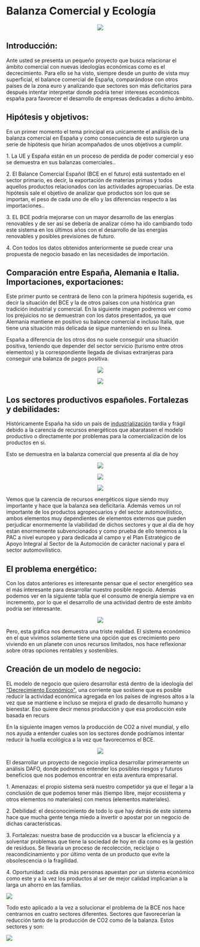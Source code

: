 	
<h1>Balanza Comercial y Ecología</h1>



<p align="center">
  <img src="https://github.com/Vicgutgam/First-Project.-Balanza-Comercial/blob/main/Im%C3%A1genes/read_imagen.jpg">

 
<h2>Introducción:</h2>

Ante usted se presenta un pequeño proyecto que busca relacionar el ámbito comercial con nuevas ideologías económicas como es el decrecimiento. Para ello se ha visto, siempre desde un punto de vista muy superficial, el balance comercial de España, comparándose con otros países de la zona euro y analizando que sectores son más deficitarios para después intentar interpretar donde podría tener intereses económicos españa para favorecer el desarrollo de empresas dedicadas a dicho ámbito.

<h2>Hipótesis y objetivos:</h2>
<p>En un primer momento el tema principal era unicamente el análisis de la balanza comercial en España y como consecuencia de esto surgieron una serie de hipótesis que hirían acompañados de unos objetivos a cumplir.</p>
<p>1.	La UE y España están en un proceso de perdida de poder comercial y eso se demuestra en sus balanzas comerciales..</p>

<p>2.	El Balance Comercial Español (BCE en el futuro) está sustentado en el sector primario, es decir, la exportación de materias primas y todos aquellos productos relacionados con las actividades agropecuarias. De esta hipótesis sale el objetivo de analizar que productos son los que se importan, el peso de cada uno de ello y las diferencias respecto a las importaciones..</p>

<p>3.	EL BCE podría mejorarse con un mayor desarrollo de las energías renovables y de ser así se debería de analizar cómo ha ido cambiando todo este sistema en los últimos años con el desarrollo de las energías renovables y posibles previsiones de futuro.</p>

<p>4.	Con todos los datos obtenidos anteriormente se puede crear una propuesta de negocio basado en las necesidades de importación.</p>


<h2>Comparación entre España, Alemania e Italia. Importaciones, exportaciones:</h2>

<p>Este primer punto se centrará de lleno con la primera hipótesis sugerida, es decir la situación del BCE y la de otros países con una histórica gran tradición industrial y comercial. En la siguiente imagen podremos ver como los prejuicios no se demuestran con los datos presentados, ya que Alemania mantiene en positivo su balance comercial e incluso Italia, que tiene una situación más delicada se sigue manteniendo en su línea. </p>
<p>España a diferencia de los otros dos no suele conseguir una situación positiva, teniendo que depender del sector servicio (turismo entre otros elementos) y la correspondiente llegada de divisas extranjeras para conseguir una balanza de pagos positiva.</p>

<p align="center">
  <img src="https://github.com/Vicgutgam/First-Project.-Balanza-Comercial/blob/main/Im%C3%A1genes/Impor%2C%20expor%20ES-ALE-IT.png">

<p align="center">
  <img src="https://github.com/Vicgutgam/First-Project.-Balanza-Comercial/blob/main/Im%C3%A1genes/Balanza.png">

 <h2>Los sectores productivos españoles. Fortalezas y debilidades:</h2>
 
Históricamente España ha sido un país de [industrialización](https://es.wikipedia.org/wiki/Industria_en_Espa%C3%B1a) tardía y frágil debido a la carencia de recursos energéticos que abaratasen el modelo productivo o directamente por problemas para la comercialización de los productos en si. 

<p> Esto se demuestra en la balanza comercial que presenta al día de hoy</p>


<p align="center">
  <img src="https://github.com/Vicgutgam/First-Project.-Balanza-Comercial/blob/main/Im%C3%A1genes/bse2.png">

  <p align="center">
  <img src="https://github.com/Vicgutgam/First-Project.-Balanza-Comercial/blob/main/Im%C3%A1genes/bse3.png">

 <p align="center">
  <img src="https://github.com/Vicgutgam/First-Project.-Balanza-Comercial/blob/main/Im%C3%A1genes/balanza%2C%20sectores%2Cespa%C3%B1a.png">

<p> Vemos que la carencia de recursos energéticos sigue siendo muy importante y hace que la balanza sea deficitaria. Además vemos un rol importante de los productos agropecuarios y del sector automovilistico, ambos elementos muy dependientes de elementos externos que pueden perjudicar enormemente la viabilidad de dichos sectores y que al día de hoy estan enormemente subvencionados y como prueba de ello tenemos a la PAC a nivel europeo y para dedicada al campo y el Plan Estratégico de Apoyo Integral al Sector de la Automoción de carácter nacional y para el sector automovilístico.</p>


<h2>El problema energético:</h2>
<p>Con los datos anteriores es interesante pensar que el sector energético sea el más interesante para desarrollar nuestro posible negocio. Además podemos ver en la siguiente tabla que el consumo de energía siempre va en incremento, por lo que el desarrollo de una actividad dentro de este ámbito podría ser interesante. </p>

<p align="center">
  <img src="https://github.com/Vicgutgam/First-Project.-Balanza-Comercial/blob/main/Im%C3%A1genes/Electricidad-espa%C3%B1a.png">

<p> Pero, esta gráfica nos demuestra una triste realidad. El sistema económico en el que vivimos solamente tiene una opción que es crecimiento pero viviendo en un planete con unos recursos limitados, nos hace reflexionar sobre otras opciones rentables y sostenibles.</p>

<h2>Creación de un modelo de negocio:</h2>

EL modelo de negocio que quiero desarrollar está dentro de la ideología del ["Decrecimiento Económico"](https://es.wikipedia.org/wiki/Decrecimiento), una corriente que sostiene que es posible reducir la actividad económica agregada en los países de ingresos altos a la vez que se mantiene e incluso se mejora el grado de desarrollo humano y bienestar. Eso quiere decir menos producción y que esa producción este basada en recurs</p>

<p> En la siguiente imagen vemos la producción de CO2 a nivel mundial, y ello nos ayuda a entender cuales son los sectores donde podríamos intentar reducir la huella ecológica a la vez que favorecemos el BCE.</p>

<p align="center">
  <img src="https://github.com/Vicgutgam/First-Project.-Balanza-Comercial/blob/main/Im%C3%A1genes/CO2%20producci%C3%B3n%20mundial.png">

<p>El desarrollar un proyecto de negocio implica desarrollar primeramente un análisis DAFO, donde podremos entender los posibles riesgos y futuros beneficios que nos podemos encontrar en esta aventura empresarial.</p>

<p>1. Amenazas: el propio sistema será nuestro competidor ya que el llegar a la conclusión de que podemos tener más (tiempo libre, mejor ecosistema y otros elementos no materiales) con menos (elementos materiales).</p>

<p>2. Debilidad: el desconocimiento de todo lo que hay detrás de este sistema hace que mucha gente tenga miedo a invertir o apostar por un negocio de dichas características.</p>

<p>3. Fortalezas: nuestra base de producción va a buscar la eficiencia y a solventar problemas que tiene la sociedad de hoy en día como es la gestión de residuos. Se llevaría un proceso de recolección, reciclaje o reacondicinamiento y por último venta de un producto que evite la obsolescencia o la fragilidad.</p>

<p>4. Oportunidad: cada día más personas apuestan por un sistema económico como este y a la vez los productos al ser de mejor calidad implicarían a la larga un ahorro en las familias.

</p>

![]( https://github.com/Vicgutgam/First-Project.-Balanza-Comercial/blob/main/Im%C3%A1genes/DAFO.png )

<p> Todo esto aplicado a la vez a solucionar el problema de la BCE nos hace centrarnos en cuatro sectores diferentes. Sectores que favorecerían la reducción tanto de la producción de CO2 como de la balanza. Estos sectores y son: </p>

![]( https://github.com/Vicgutgam/First-Project.-Balanza-Comercial/blob/main/Im%C3%A1genes/Opciones%20de%20negocios.png)
